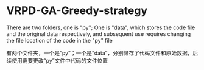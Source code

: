 # VRPD-GA-Greedy-strategy
There are two folders, one is "py"; One is "data", which stores the code file and the original data respectively, and subsequent use requires changing the file location of the code in the "py" file


有两个文件夹，一个是“py”；一个是“data”，分别储存了代码文件和原始数据，后续使用需要更改“py”文件中代码的文件位置

